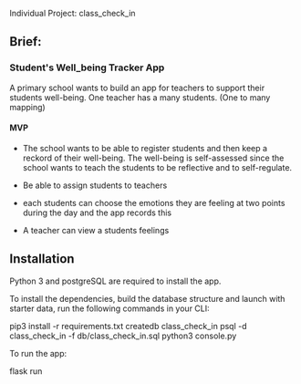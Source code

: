 Individual Project: class_check_in

## Brief:

### Student's Well_being Tracker App

A primary school wants to build an app for teachers to support their students well-being. One teacher has a many students. (One to many mapping)

#### MVP

- The school wants to be able to register students and then keep a reckord of their well-being. 
The well-being is self-assessed since the school wants to teach the students to be reflective and to self-regulate.

- Be able to assign students to teachers
- each students can choose the emotions they are feeling at two points during the day and the app records this
- A teacher can view a students feelings 



## Installation
Python 3 and postgreSQL are required to install the app.

To install the dependencies, build the database structure and launch with starter data, run the following commands in your CLI:

pip3 install -r requirements.txt
createdb class_check_in
psql -d class_check_in -f db/class_check_in.sql
python3 console.py

To run the app:

flask run
